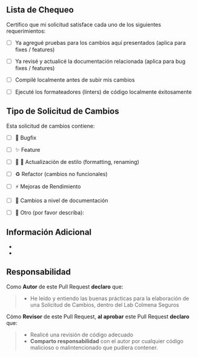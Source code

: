 ## Lista de Chequeo
<!-- Sección requerida --> 

Certifico que mi solicitud satisface cada uno de los siguientes requerimientos:
- [ ] Ya agregué pruebas para los cambios aquí presentados (aplica para fixes / features)
- [ ] Ya revisé y actualicé la documentación relacionada (aplica para bug fixes / features)
- [ ] Compilé localmente antes de subir mis cambios
- [ ] Ejecuté los formateadores (linters) de código localmente éxitosamente


## Tipo de Solicitud de Cambios
<!-- Sección requerida -->
<!-- Limite sus PRs a un solo tipo, envíe multiples PRs de ser necesario --> 

Esta solicitud de cambios contiene:
- [ ] :bug: Bugfix
- [ ] :sparkles: Feature
- [ ] :lipstick: :art: Actualización de estilo (formatting, renaming)
- [ ] :recycle: Refactor (cambios no funcionales)
- [ ] :zap: Mejoras de Rendimiento
- [ ] :pencil: Cambios a nivel de documentación
- [ ] :wrench: Otro (por favor describa): 


## Información Adicional 
<!-- Cualquier información que sea importante para este PR. -->

- 
- 

## Responsabilidad
<!-- Sección requerida. No borrar. -->
Como **Autor** de este Pull Request **declaro** que: 
> - He leído y entiendo las buenas prácticas para la elaboración de una Solicitud de Cambios, dentro del Lab Colmena Seguros

Cómo **Revisor** de este Pull Request, **al aprobar** este Pull Request **declaro** que:
> - Realicé una revisión de código adecuado
> - **Comparto responsabilidad** con el autor por cualquier código malicioso o malintencionado que pudiera contener.

